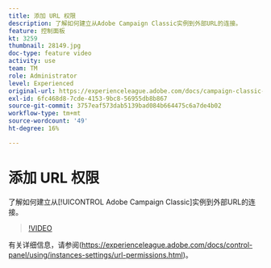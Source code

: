 ```yaml
---
title: 添加 URL 权限
description: 了解如何建立从Adobe Campaign Classic实例到外部URL的连接。
feature: 控制面板
kt: 3259
thumbnail: 28149.jpg
doc-type: feature video
activity: use
team: TM
role: Administrator
level: Experienced
original-url: https://experienceleague.adobe.com/docs/campaign-classic-learn/tutorials/administrating/control-panel-acc/adding-url-permissions.html
exl-id: 6fc468d8-7cde-4153-9bc8-56955db8b867
source-git-commit: 3757eaf573dab5139bad084b664475c6a7de4b02
workflow-type: tm+mt
source-wordcount: '49'
ht-degree: 16%

---
```


# 添加 URL 权限

了解如何建立从[!UICONTROL Adobe Campaign Classic]实例到外部URL的连接。

>[!VIDEO](https://video.tv.adobe.com/v/28149?quality=12)

有关详细信息，请参阅(https://experienceleague.adobe.com/docs/control-panel/using/instances-settings/url-permissions.html)。
